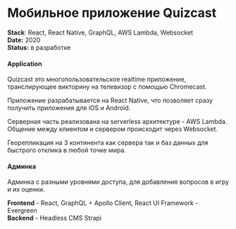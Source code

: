 <h1>Мобильное приложение Quizcast</h1>

<p><strong>Stack</strong>: React, React Native, GraphQL, AWS Lambda, Websocket <br>
<strong>Date:</strong> 2020
<br>
<strong>Status:</strong> в разработке</p>

<h4>Application</h4>

<p>Quizcast это многопользовательское realtime приложение, транслирующее викторину на телевизор с помощью Chromecast.</p>

<p>Приложение разрабатывается на React Native, что позволяет сразу получить приложения для iOS и Android.</p>

<p>Серверная часть реализована на serverless архитектуре - AWS Lambda.
Общение между клиентом и сервером происходит через Websocket.</p>

<p>Георепликация на 3 континента как сервера так и баз данных для быстрого отклика в любой точке мира.</p>
<h4>Админка</h4>
<p>Админка с разными уровнями доступа, для добавления вопросов в игру и их оценки.</p>
<p><strong>Frontend</strong> - React, GraphQL + Apollo Client, React UI Framework - Evergreen<br>
<strong>Backend</strong> - Headless CMS Strapi</p>
<!-- 
Platforms - iOS & Android
Mobile app - React Native, WebSocket
Chromecast app - React, WebSocket
Admin panel - Headless CMS Strapi, React, GraphQL
Server - AWS Lambda -->

<style>
  /* h1 {
    color: green;
  } */
</style>
